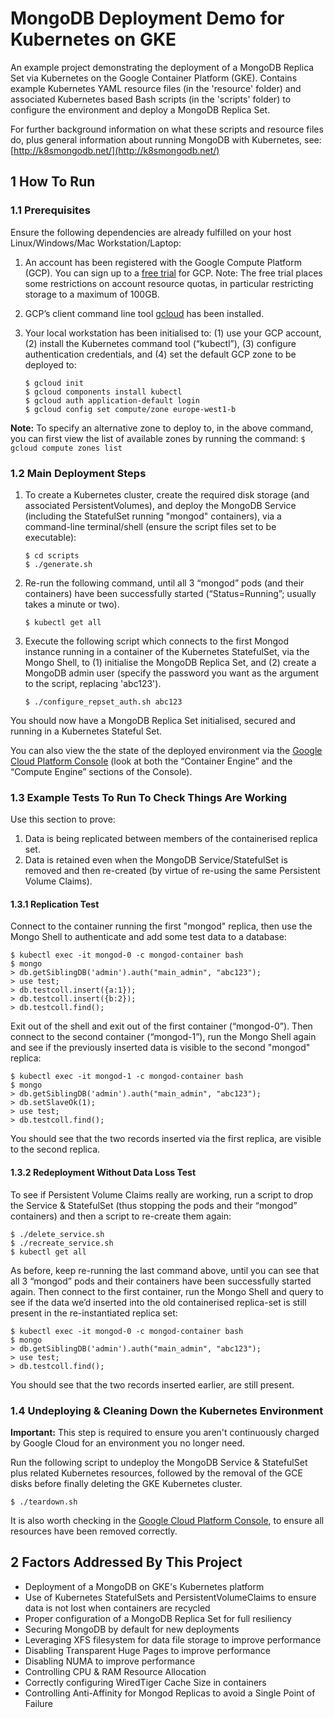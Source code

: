 # MongoDB Deployment Demo for Kubernetes on GKE

An example project demonstrating the deployment of a MongoDB Replica Set via Kubernetes on the Google Container Platform (GKE). Contains example Kubernetes YAML resource files (in the 'resource' folder) and associated Kubernetes based Bash scripts (in the 'scripts' folder) to configure the environment and deploy a MongoDB Replica Set.

For further background information on what these scripts and resource files do, plus general information about running MongoDB with Kubernetes, see: [http://k8smongodb.net/](http://k8smongodb.net/)


## 1 How To Run

### 1.1 Prerequisites

Ensure the following dependencies are already fulfilled on your host Linux/Windows/Mac Workstation/Laptop:

1. An account has been registered with the Google Compute Platform (GCP). You can sign up to a [free trial](https://cloud.google.com/free/) for GCP. Note: The free trial places some restrictions on account resource quotas, in particular restricting storage to a maximum of 100GB.
2. GCP’s client command line tool [gcloud](https://cloud.google.com/sdk/docs/quickstarts) has been installed. 
3. Your local workstation has been initialised to: (1) use your GCP account, (2) install the Kubernetes command tool (“kubectl”), (3) configure authentication credentials, and (4) set the default GCP zone to be deployed to:

    ```
    $ gcloud init
    $ gcloud components install kubectl
    $ gcloud auth application-default login
    $ gcloud config set compute/zone europe-west1-b
    ```

**Note:** To specify an alternative zone to deploy to, in the above command, you can first view the list of available zones by running the command: `$ gcloud compute zones list`

### 1.2 Main Deployment Steps 

1. To create a Kubernetes cluster, create the required disk storage (and associated PersistentVolumes), and deploy the MongoDB Service (including the StatefulSet running "mongod" containers), via a command-line terminal/shell (ensure the script files set to be executable):

    ```
    $ cd scripts
    $ ./generate.sh
    ```

2. Re-run the following command, until all 3 “mongod” pods (and their containers) have been successfully started (“Status=Running”; usually takes a minute or two).

    ```
    $ kubectl get all
    ```

3. Execute the following script which connects to the first Mongod instance running in a container of the Kubernetes StatefulSet, via the Mongo Shell, to (1) initialise the MongoDB Replica Set, and (2) create a MongoDB admin user (specify the password you want as the argument to the script, replacing 'abc123').

    ```
    $ ./configure_repset_auth.sh abc123
    ```

You should now have a MongoDB Replica Set initialised, secured and running in a Kubernetes Stateful Set.

You can also view the the state of the deployed environment via the [Google Cloud Platform Console](https://console.cloud.google.com) (look at both the “Container Engine” and the “Compute Engine” sections of the Console).

### 1.3 Example Tests To Run To Check Things Are Working

Use this section to prove:

1. Data is being replicated between members of the containerised replica set.
2. Data is retained even when the MongoDB Service/StatefulSet is removed and then re-created (by virtue of re-using the same Persistent Volume Claims).

#### 1.3.1 Replication Test

Connect to the container running the first "mongod" replica, then use the Mongo Shell to authenticate and add some test data to a database:

    $ kubectl exec -it mongod-0 -c mongod-container bash
    $ mongo
    > db.getSiblingDB('admin').auth("main_admin", "abc123");
    > use test;
    > db.testcoll.insert({a:1});
    > db.testcoll.insert({b:2});
    > db.testcoll.find();
    
Exit out of the shell and exit out of the first container (“mongod-0”). Then connect to the second container (“mongod-1”), run the Mongo Shell again and see if the previously inserted data is visible to the second "mongod" replica:

    $ kubectl exec -it mongod-1 -c mongod-container bash
    $ mongo
    > db.getSiblingDB('admin').auth("main_admin", "abc123");
    > db.setSlaveOk(1);
    > use test;
    > db.testcoll.find();
    
You should see that the two records inserted via the first replica, are visible to the second replica.

#### 1.3.2 Redeployment Without Data Loss Test

To see if Persistent Volume Claims really are working, run a script to drop the Service & StatefulSet (thus stopping the pods and their “mongod” containers) and then a script to re-create them again:

    $ ./delete_service.sh
    $ ./recreate_service.sh
    $ kubectl get all
    
As before, keep re-running the last command above, until you can see that all 3 “mongod” pods and their containers have been successfully started again. Then connect to the first container, run the Mongo Shell and query to see if the data we’d inserted into the old containerised replica-set is still present in the re-instantiated replica set:

    $ kubectl exec -it mongod-0 -c mongod-container bash
    $ mongo
    > db.getSiblingDB('admin').auth("main_admin", "abc123");
    > use test;
    > db.testcoll.find();
    
You should see that the two records inserted earlier, are still present.

### 1.4 Undeploying & Cleaning Down the Kubernetes Environment

**Important:** This step is required to ensure you aren't continuously charged by Google Cloud for an environment you no longer need.

Run the following script to undeploy the MongoDB Service & StatefulSet plus related Kubernetes resources, followed by the removal of the GCE disks before finally deleting the GKE Kubernetes cluster.

    $ ./teardown.sh
    
It is also worth checking in the [Google Cloud Platform Console](https://console.cloud.google.com), to ensure all resources have been removed correctly.


## 2 Factors Addressed By This Project

* Deployment of a MongoDB on GKE's Kubernetes platform
* Use of Kubernetes StatefulSets and PersistentVolumeClaims to ensure data is not lost when containers are recycled
* Proper configuration of a MongoDB Replica Set for full resiliency
* Securing MongoDB by default for new deployments
* Leveraging XFS filesystem for data file storage to improve performance
* Disabling Transparent Huge Pages to improve performance
* Disabling NUMA to improve performance
* Controlling CPU & RAM Resource Allocation
* Correctly configuring WiredTiger Cache Size in containers
* Controlling Anti-Affinity for Mongod Replicas to avoid a Single Point of Failure


